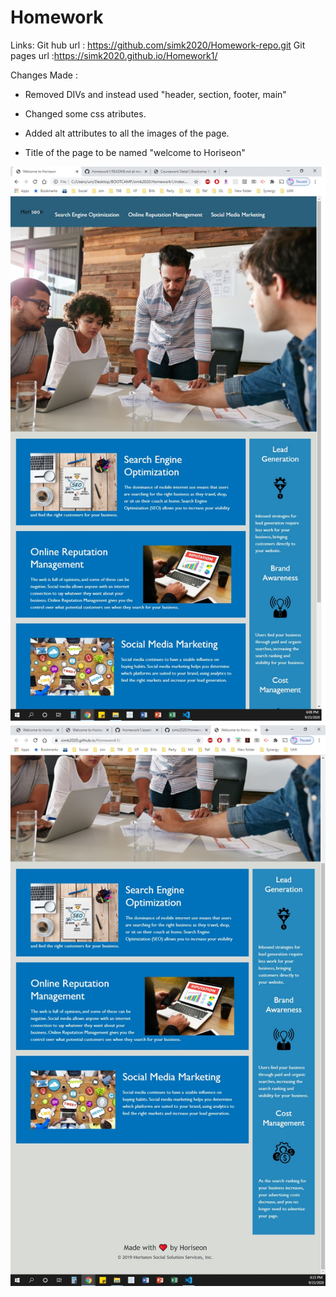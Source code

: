# Homework

Links: 
Git hub url : https://github.com/simk2020/Homework-repo.git
Git pages url :https://simk2020.github.io/Homework1/


Changes Made : 

- Removed DIVs and instead used "header, section, footer, main"

- Changed some css atributes.

- Added alt attributes to all the images of the page.

- Title of the page to be named "welcome to Horiseon"


![demonstration](./assets/demo.jpg)
![demonstration](./assets/demo2.jpg)